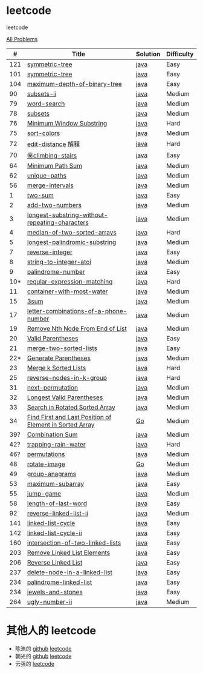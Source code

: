# leetcode
leetcode

[All Problems](https://leetcode.com/problemset/all/)

| # | Title | Solution | Difficulty |
|---| ----- | -------- | ---------- |
|121|[symmetric-tree](https://leetcode.com/problems/best-time-to-buy-and-sell-stock/) | [java](./src/main/java/leetcode/BestTimeToBuyAndSellStock.java)|Easy|
|101|[symmetric-tree](https://leetcode.com/problems/symmetric-tree/) | [java](./src/main/java/leetcode/SymmetricTree.java)|Easy|
|104|[maximum-depth-of-binary-tree](https://leetcode.com/problems/maximum-depth-of-binary-tree/) | [java](./src/main/java/leetcode/MaximumDepthOfBinaryTree.java)|Easy|
|90|[subsets-ii](https://leetcode.com/problems/subsets-ii/) | [java](./src/main/java/leetcode/SubsetsII.java)|Medium|
|79|[word-search](https://leetcode.com/problems/word-search/) | [java](./src/main/java/leetcode/WordSearch.java)|Medium|
|78|[subsets](https://leetcode.com/problems/subsets/) | [java](./src/main/java/leetcode/Subsets.java)|Medium|
|76|[Minimum Window Substring](https://leetcode.com/problems/minimum-window-substring/) | [java](./src/main/java/leetcode/MinimumWindowSubstring.java)|Hard|
|75|[sort-colors](https://leetcode.com/problems/sort-colors/) | [java](./src/main/java/leetcode/SortColors.java)|Medium|
|72|[edit-distance](https://leetcode.com/problems/edit-distance/) [解释](https://blog.csdn.net/chen134225/article/details/81775575)| [java](./src/main/java/leetcode/EditDistance.java)|Hard|
|70|[㊙‍climbing-stairs](https://leetcode.com/problems/climbing-stairs/)| [java](./src/main/java/leetcode/ClimbingStairs.java)|Easy|
|64|[Minimum Path Sum](https://leetcode.com/problems/minimum-path-sum/)| [java](./src/main/java/leetcode/MinimumPathSum.java)|Medium|
|62|[unique-paths](https://leetcode.com/problems/unique-paths/)| [java](./src/main/java/leetcode/UniquePaths.java)|Medium|
|56|[merge-intervals](https://leetcode.com/problems/merge-intervals/)| [java](./src/main/java/leetcode/MergeIntervals.java)|Medium|
|1|[two-sum](https://leetcode.com/articles/two-sum/)| [java](./src/main/java/leetcode/TwoSum.java)|Easy|
|2|[add-two-numbers](https://leetcode.com/articles/add-two-numbers/)| [java](./src/main/java/leetcode/AddTwoNumbers.java)|Medium|
|3|[longest-substring-without-repeating-characters](https://leetcode.com/articles/longest-substring-without-repeating-characters/)| [java](./src/main/java/leetcode/LongestSubstringWithoutRepeatingCharacters.java)|Medium|
|4|[median-of-two-sorted-arrays](https://leetcode.com/problems/median-of-two-sorted-arrays/)| [java](./src/main/java/leetcode/MedianOfTwoSortedArrays.java)|Hard|
|5|[longest-palindromic-substring](https://leetcode.com/problems/longest-palindromic-substring/)| [java](./src/main/java/leetcode/LongestPalindromicSubstring.java)|Medium|
|7|[reverse-integer](https://leetcode.com/problems/reverse-integer/)| [java](./src/main/java/leetcode/ReverseInteger.java)|Easy|
|8|[string-to-integer-atoi](https://leetcode.com/problems/string-to-integer-atoi/)| [java](./src/main/java/leetcode/String2IntegerAtoi.java)|Medium|
|9|[palindrome-number](https://leetcode.com/problems/palindrome-number/)| [java](./src/main/java/leetcode/PalindromeNumber.java)|Easy|
|10*|[regular-expression-matching](https://leetcode.com/problems/regular-expression-matching/)| [java](./src/main/java/leetcode/RegularExpressionMatching.java)|Hard|
|11|[container-with-most-water](https://leetcode.com/problems/container-with-most-water/)| [java](./src/main/java/leetcode/ContainerWithMostWater.java)|Medium|
|15|[3sum](https://leetcode.com/problems/3sum/)| [java](./src/main/java/leetcode/ThreeSum.java)|Medium|
|17|[letter-combinations-of-a-phone-number](https://leetcode.com/problems/letter-combinations-of-a-phone-number/)| [java](./src/main/java/leetcode/LetterCombinationsOfAPhoneNumber.java)|Medium|
|19|[Remove Nth Node From End of List](https://leetcode.com/problems/remove-nth-node-from-end-of-list/)| [java](./src/main/java/leetcode/RemoveNthNodeFromEndofList.java)|Medium|
|20|[Valid Parentheses](https://leetcode.com/problems/valid-parentheses/)| [java](./src/main/java/leetcode/ValidParentheses.java)|Easy|
|21|[merge-two-sorted-lists](https://leetcode.com/problems/merge-two-sorted-lists/)| [java](./src/main/java/leetcode/MergeTwoSortedLists.java)|Easy|
|22*|[Generate Parentheses](https://leetcode.com/problems/generate-parentheses/)| [java](./src/main/java/leetcode/GenerateParentheses.java)|Medium|
|23|[Merge k Sorted Lists](https://leetcode.com/problems/merge-k-sorted-lists/)| [java](./src/main/java/leetcode/MergeKSortedLists.java)|Hard|
|25|[reverse-nodes-in-k-group](https://leetcode.com/problems/reverse-nodes-in-k-group/)| [java](./src/main/java/leetcode/ReverseNodesInKGroup.java)|Hard|
|31|[next-permutation](https://leetcode.com/problems/next-permutation/)| [java](./src/main/java/leetcode/NextPermutation.java)|Medium|
|32|[Longest Valid Parentheses](https://leetcode.com/problems/longest-valid-parentheses/)| [java](./src/main/java/leetcode/LongestValidParentheses.java)|Medium|
|33|[Search in Rotated Sorted Array](https://leetcode.com/problems/search-in-rotated-sorted-array/)| [java](./src/main/java/leetcode/SearchInRotatedSortedArray.java)|Medium|
|34|[Find First and Last Position of Element in Sorted Array](https://leetcode.com/problems/find-first-and-last-position-of-element-in-sorted-array/)| [Go](golang/main/FindFirstAndLastPositionOfElementInSortedArray.go)|Medium|
|39?|[Combination Sum](https://leetcode.com/problems/combination-sum/)| [java](./src/main/java/leetcode/CombinationSum.java)|Medium|
|42?|[trapping-rain-water](https://leetcode.com/problems/trapping-rain-water/)| [java](./src/main/java/leetcode/TrappingRainWater.java)|Hard|
|46?|[permutations](https://leetcode.com/problems/permutations/)| [java](./src/main/java/leetcode/Permutations.java)|Medium|
|48|[rotate-image](https://leetcode.com/problems/rotate-image/)|  [Go](golang/main/RotateImage.go)|Medium|
|49|[group-anagrams](https://leetcode.com/problems/group-anagrams/)|  [java](./src/main/java/leetcode/GroupAnagrams.java)|Medium|
|53|[maximum-subarray](https://leetcode.com/problems/maximum-subarray/)|  [java](./src/main/java/leetcode/MaximumSubarray.java)|Easy|
|55|[jump-game](https://leetcode.com/problems/jump-game/)|  [java](./src/main/java/leetcode/JumpGame.java)|Medium|
|58|[length-of-last-word](https://leetcode.com/problems/length-of-last-word/)| [java](./src/main/java/leetcode/LengthOfLastWord.java)|Easy|
|92|[reverse-linked-list-ii](https://leetcode.com/problems/reverse-linked-list-ii/)| [java](./src/main/java/leetcode/ReverseLinkedList2.java)|Medium|
|141|[linked-list-cycle](https://leetcode.com/problems/linked-list-cycle/)| [java](./src/main/java/leetcode/LinkedListCycle.java)|Easy|
|142|[linked-list-cycle-ii](https://leetcode.com/problems/linked-list-cycle-ii)| [java](./src/main/java/leetcode/LinkedListCycle2.java)|Easy|
|160|[intersection-of-two-linked-lists](https://leetcode.com/problems/intersection-of-two-linked-lists)| [java](./src/main/java/leetcode/IntersectionOfTwoLinkedLists.java)|Easy|
|203|[Remove Linked List Elements](https://leetcode.com/problems/remove-linked-list-elements/)| [java](./src/main/java/leetcode/ReverseLinkedList.java)|Easy|
|206|[Reverse Linked List](https://leetcode.com/problems/reverse-linked-list/)| [java](./src/main/java/leetcode/ReverseLinkedList.java)|Easy|
|237|[delete-node-in-a-linked-list](https://leetcode.com/problems/delete-node-in-a-linked-list/)| [java](./src/main/java/leetcode/DeleteNodeInALinkedList.java)|Easy|
|234|[palindrome-linked-list](https://leetcode.com/problems/palindrome-linked-list/)| [java](./src/main/java/leetcode/PalindromeLinkedList.java)|Easy|
|234|[jewels-and-stones](https://leetcode.com/problems/jewels-and-stones/)| [java](./src/main/java/leetcode/JewelsAndStones.java)|Easy|
|264|[ugly-number-ii](https://leetcode.com/problems/ugly-number-ii/)| [java](./src/main/java/leetcode/UglyNumberII.java)|Medium|


# 其他人的 leetcode
- 陈浩的 [github](https://github.com/haoel/leetcode) [leetcode](https://leetcode.com/haoel/)
- 朝光的 [github](https://github.com/hcghaha/algorithms-learning)  [leetcode](https://leetcode.com/huangchgu/) 
- 云强的 [leetcode](https://leetcode.com/supermaster007/)
